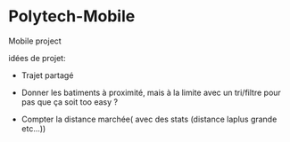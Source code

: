 # Polytech-Mobile
Mobile project

idées de projet: 

- Trajet partagé

- Donner les batiments à proximité, mais à la limite avec un tri/filtre pour pas que ça soit too easy ?

- Compter la distance marchée( avec des stats (distance laplus grande etc...))


